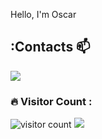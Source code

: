 Hello, I'm Oscar

## :Contacts 📫
<div> 
  <a href = "mailto:madegwaoscar317@gmail.com"><img src="https://img.shields.io/badge/-Gmail-%23333?style=for-the-badge&logo=gmail&logoColor=white" target="_blank"></a>
</div>

                   
  

### :fire: Visitor Count :
 <img src="https://profile-counter.glitch.me/la-mello/count.svg" alt="visitor count" />



<img src="https://t.bkit.co/w_6682ceec8116f.gif" />

